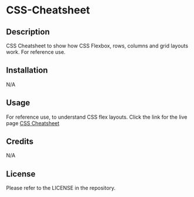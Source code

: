 # CSS-Cheatsheet

## Description

CSS Cheatsheet to show how CSS Flexbox, rows, columns and grid layouts work. For reference use.

## Installation

N/A

## Usage

For reference use, to understand CSS flex layouts.
Click the link for the live page [CSS Cheatsheet](https://chriscds.github.io/CSS-Cheatsheet/index.html)

## Credits

N/A

## License

Please refer to the LICENSE in the repository.